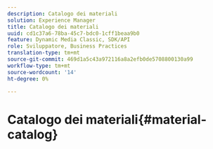 ```yaml
---
description: Catalogo dei materiali
solution: Experience Manager
title: Catalogo dei materiali
uuid: cd1c37a6-78ba-45c7-bdc0-1cff1beaa9b0
feature: Dynamic Media Classic, SDK/API
role: Sviluppatore, Business Practices
translation-type: tm+mt
source-git-commit: 469d1a5c43a972116a8a2efb0de5708800130a99
workflow-type: tm+mt
source-wordcount: '14'
ht-degree: 0%

---
```



# Catalogo dei materiali{#material-catalog}

